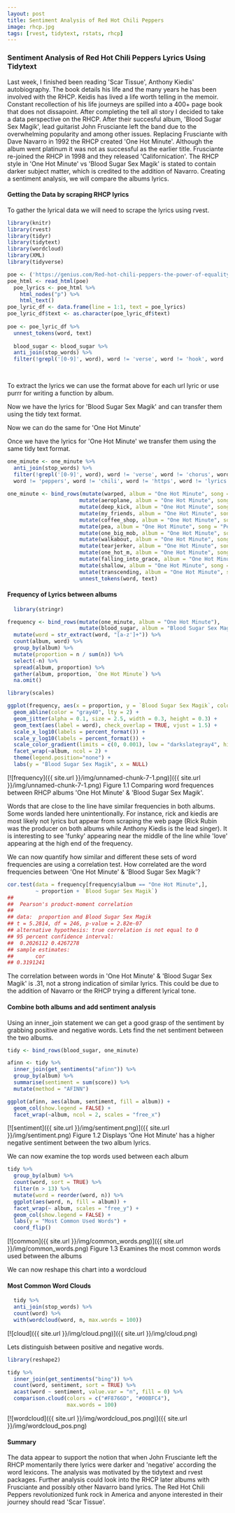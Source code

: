 ```yaml
---
layout: post
title: Sentiment Analysis of Red Hot Chili Peppers 
image: rhcp.jpg
tags: [rvest, tidytext, rstats, rhcp]
---
```


### Sentiment Analysis of Red Hot Chili Peppers Lyrics Using Tidytext

Last week, I finished been reading 'Scar Tissue', Anthony Kiedis' autobiography. The book details his life and the many years he has been 
involved with the RHCP. Keidis has lived a life worth telling in the memoir. Constant recollection of his life journeys are spilled into 
a 400+ page book that does not dissapoint. After completing the tell all story I decided to take a data perspective on the RHCP. After 
their succesful album, 'Blood Sugar Sex Magik', lead guitarist  John Frusciante left the band due to the overwhelming popularity and among 
other issues. Replacing Frusciante with Dave Navarro in 1992 the RHCP created 'One Hot Minute'. Although the album went platinum it was 
not as successful as the earlier title. Frusciante re-joined the RHCP in 1998 and they released 'Californication'. The RHCP style in 'One 
Hot Minute' vs 'Blood Sugar Sex Magik' is stated to contain darker subject matter, which is credited to the addition of Navarro. Creating 
a sentiment analysis, we will compare the albums lyrics.

#### Getting the Data by scraping RHCP lyrics

To gather the lyrical data we will need to scrape the lyrics using rvest.

```r
library(knitr)
library(rvest)        
library(tidyr)         
library(tidytext)      
library(wordcloud)
library(XML)      
library(tidyverse)

poe <- ('https://genius.com/Red-hot-chili-peppers-the-power-of-equality-lyrics')
poe_html <- read_html(poe)
  poe_lyrics <- poe_html %>%
    html_nodes("p") %>%
    html_text()
poe_lyric_df <- data.frame(line = 1:1, text = poe_lyrics)
poe_lyric_df$text <- as.character(poe_lyric_df$text)
  
poe <- poe_lyric_df %>%
  unnest_tokens(word, text)
  
  blood_sugar <- blood_sugar %>%
  anti_join(stop_words) %>%
  filter(!grepl('[0-9]', word), word != 'verse', word != 'hook', word != 'song', word != 'album', word != 'anthony')
  
  
```

To extract the lyrics we can use the format above for each url lyric or use purrr for writing a function by album.

Now we have the lyrics for 'Blood Sugar Sex Magik' and can transfer them using the tidy text format.

Now we can do the same for 'One Hot Minute'

Once we have the lyrics for 'One Hot Minute' we transfer them using the same tidy text format.
```r
one_minute <- one_minute %>%
  anti_join(stop_words) %>%
  filter(!grepl('[0-9]', word), word != 'verse', word != 'chorus', word != 'song', word != 'album', word != 'red', word != 'hot', 
  word != 'peppers', word != 'chili', word != 'https', word != 'lyrics', word != 'genius.com')
  
one_minute <- bind_rows(mutate(warped, album = "One Hot Minute", song = "Warped"),
                       mutate(aeroplane, album = "One Hot Minute", song = "Aeroplane"),
                       mutate(deep_kick, album = "One Hot Minute", song = "Deep Kick"),
                       mutate(my_friends, album = "One Hot Minute", song = "My Friends"),
                       mutate(coffee_shop, album = "One Hot Minute", song = "Coffee Shop"),
                       mutate(pea, album = "One Hot Minute", song = "Pea"),
                       mutate(one_big_mob, album = "One Hot Minute", song = "One Big Mob"),
                       mutate(walkabout, album = "One Hot Minute", song = "Walkabout"),
                       mutate(tearjerker, album = "One Hot Minute", song = "Tearjerker"),
                       mutate(one_hot_m, album = "One Hot Minute", song = "One Hot Minute"),
                       mutate(falling_into_grace, album = "One Hot Minute", song = "Falling Into Grace"),
                       mutate(shallow, album = "One Hot Minute", song = "Shallow"),
                       mutate(transcending, album = "One Hot Minute", song = "Transcending")) %>%
                       unnest_tokens(word, text)
```
  
#### Frequency of Lyrics between albums
```r
  library(stringr)

frequency <- bind_rows(mutate(one_minute, album = "One Hot Minute"), 
                       mutate(blood_sugar, album = "Blood Sugar Sex Magik")) %>% 
  mutate(word = str_extract(word, "[a-z']+")) %>%
  count(album, word) %>%
  group_by(album) %>%
  mutate(proportion = n / sum(n)) %>% 
  select(-n) %>% 
  spread(album, proportion) %>% 
  gather(album, proportion, `One Hot Minute`) %>%
  na.omit()

library(scales)

ggplot(frequency, aes(x = proportion, y = `Blood Sugar Sex Magik`, color = abs(`Blood Sugar Sex Magik` - proportion))) +
  geom_abline(color = "gray40", lty = 2) +
  geom_jitter(alpha = 0.1, size = 2.5, width = 0.3, height = 0.3) +
  geom_text(aes(label = word), check_overlap = TRUE, vjust = 1.5) +
  scale_x_log10(labels = percent_format()) +
  scale_y_log10(labels = percent_format()) +
  scale_color_gradient(limits = c(0, 0.001), low = "darkslategray4", high = "gray75") +
  facet_wrap(~album, ncol = 2) +
  theme(legend.position="none") +
  labs(y = "Blood Sugar Sex Magik", x = NULL)
```
  
[![frequency]({{ site.url }}/img/unnamed-chunk-7-1.png)]({{ site.url }}/img/unnamed-chunk-7-1.png)
Figure 1.1 Comparing word frequences between RHCP albums 'One Hot Minute' & 'Blood Sugar Sex Magik'.
  
Words that are close to the line have similar frequencies in both albums. Some words landed here unintentionally. For instance, 
rick and kiedis are most likely not lyrics but appear from scraping the web page (Rick Rubin was the producer on both albums while 
Anthony Kiedis is the lead singer). It is interesting to see 'funky' appearing near the middle of the line while 'love' appearing at 
the high end of the frequency.

We can now quantify how similar and different these sets of word frequencies are using a correlation test. How correlated are the word 
frequencies between 'One Hot Minute' & 'Blood Sugar Sex Magik'?
```r
cor.test(data = frequency[frequency$album == "One Hot Minute",],
         ~ proportion + `Blood Sugar Sex Magik`)
## 
##  Pearson's product-moment correlation
## 
## data:  proportion and Blood Sugar Sex Magik
## t = 5.2814, df = 246, p-value = 2.82e-07
## alternative hypothesis: true correlation is not equal to 0
## 95 percent confidence interval:
##  0.2026112 0.4267278
## sample estimates:
##       cor 
## 0.3191241
```
The correlation between words in 'One Hot Minute' & 'Blood Sugar Sex Magik' is .31, not a strong indication of similar lyrics. This 
could be due to the addition of Navarro or the RHCP trying a different lyrical tone.

#### Combine both albums and add sentiment analysis

Using an inner_join statement we can get a good grasp of the sentiment by grabbing positive and negative words. Lets find the net 
sentiment between the two albums.
```r
tidy <- bind_rows(blood_sugar, one_minute)

afinn <- tidy %>% 
  inner_join(get_sentiments("afinn")) %>% 
  group_by(album) %>% 
  summarise(sentiment = sum(score)) %>% 
  mutate(method = "AFINN")

ggplot(afinn, aes(album, sentiment, fill = album)) +
  geom_col(show.legend = FALSE) +
  facet_wrap(~album, ncol = 2, scales = "free_x")
  ```
  
[![sentiment]({{ site.url }}/img/sentiment.png)]({{ site.url }}/img/sentiment.png)
Figure 1.2 Displays 'One Hot Minute' has a higher negative sentiment between the two album lyrics.

We can now examine the top words used between each album
```r
tidy %>%
  group_by(album) %>%
  count(word, sort = TRUE) %>%
  filter(n > 13) %>%
  mutate(word = reorder(word, n)) %>%
  ggplot(aes(word, n, fill = album)) +
  facet_wrap(~ album, scales = "free_y") +
  geom_col(show.legend = FALSE) +
  labs(y = "Most Common Used Words") +
  coord_flip()
```
  
[![common]({{ site.url }}/img/common_words.png)]({{ site.url }}/img/common_words.png)
Figure 1.3 Examines the most common words used between the albums
  
We can now reshape this chart into a wordcloud
  
#### Most Common Word Clouds
```r
  tidy %>%
  anti_join(stop_words) %>%
  count(word) %>%
  with(wordcloud(word, n, max.words = 100))
```
  
[![cloud]({{ site.url }}/img/cloud.png)]({{ site.url }}/img/cloud.png)
  
Lets distinguish between positive and negative words.
```r
library(reshape2)

tidy %>%
  inner_join(get_sentiments("bing")) %>%
  count(word, sentiment, sort = TRUE) %>%
  acast(word ~ sentiment, value.var = "n", fill = 0) %>%
  comparison.cloud(colors = c("#F8766D", "#00BFC4"),
                   max.words = 100)
```

[![wordcloud]({{ site.url }}/img/wordcloud_pos.png)]({{ site.url }}/img/wordcloud_pos.png)

#### Summary
The data appear to support the notion that when John Frusciante left the RHCP momentarily there lyrics were darker and 'negative' 
according the word lexicons. The analysis was motivated by the tidytext and rvest packages. Further analysis could look into the RHCP 
later albums with Frusciante and possibly other Navarro band lyrics. The Red Hot Chili Peppers revolutionized funk rock in America and 
anyone interested in their journey should read 'Scar Tissue'.
